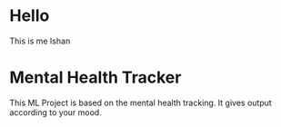 # Hello
This is me Ishan
# Mental Health Tracker
This ML Project is based on the mental health tracking. It gives output according to your mood. 
